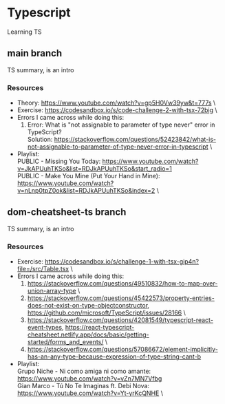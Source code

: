 # Typescript
 Learning TS 

## main branch 
 TS summary, is an intro
 ### Resources
  - Theory: https://www.youtube.com/watch?v=gp5H0Vw39yw&t=777s \
  - Exercise: https://codesandbox.io/s/code-challenge-2-with-tsx-72big \
  - Errors I came across while doing this:
    1. Error: What is "not assignable to parameter of type never" error in TypeScript? \
       Solution: https://stackoverflow.com/questions/52423842/what-is-not-assignable-to-parameter-of-type-never-error-in-typescript \
  - Playlist: \
    PUBLIC - Missing You Today: https://www.youtube.com/watch?v=JkAPUuhTKSo&list=RDJkAPUuhTKSo&start_radio=1 \
    PUBLIC - Make You Mine (Put Your Hand in Mine): https://www.youtube.com/watch?v=nLnp0tpZ0ok&list=RDJkAPUuhTKSo&index=2 \
    
## dom-cheatsheet-ts branch 
 TS summary, is an intro
 ### Resources
  - Exercise: https://codesandbox.io/s/challenge-1-with-tsx-gip4n?file=/src/Table.tsx \
  - Errors I came across while doing this:
    1. https://stackoverflow.com/questions/49510832/how-to-map-over-union-array-type \
    2. https://stackoverflow.com/questions/45422573/property-entries-does-not-exist-on-type-objectconstructor, https://github.com/microsoft/TypeScript/issues/28166 \
    3. https://stackoverflow.com/questions/42081549/typescript-react-event-types, https://react-typescript-cheatsheet.netlify.app/docs/basic/getting-started/forms_and_events/ \
    4. https://stackoverflow.com/questions/57086672/element-implicitly-has-an-any-type-because-expression-of-type-string-cant-b
  - Playlist: \
    Grupo Niche - Ni como amiga ni como amante: https://www.youtube.com/watch?v=vZn7MN7Vfbg \
    Gian Marco - Tú No Te Imaginas ft. Debi Nova: https://www.youtube.com/watch?v=Yt-yrKcQNHE \
